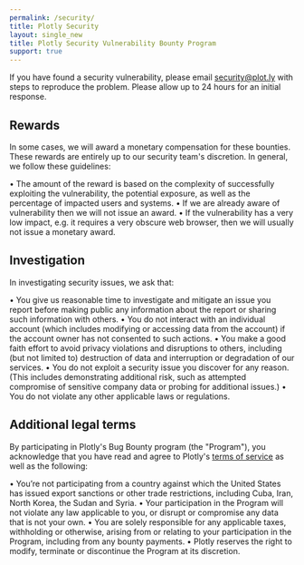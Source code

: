 ```yaml
---
permalink: /security/
title: Plotly Security
layout: single_new
title: Plotly Security Vulnerability Bounty Program
support: true
---
```



If you have found a security vulnerability, please email <security@plot.ly> with steps to reproduce the problem. Please allow up to 24 hours for an initial response. 


## Rewards

In some cases, we will award a monetary compensation for these bounties. These rewards are entirely up to our security team's discretion. In general, we follow these guidelines:

• The amount of the reward is based on the complexity of successfully exploiting the vulnerability, the potential exposure, as well as the percentage of impacted users and systems.
• If we are already aware of vulnerability then we will not issue an award.
• If the vulnerability has a very low impact, e.g. it requires a very obscure web browser, then we will usually not issue a monetary award.


## Investigation

In investigating security issues, we ask that:

• You give us reasonable time to investigate and mitigate an issue you report before making public any information about the report or sharing such information with others.
• You do not interact with an individual account (which includes modifying or accessing data from the account) if the account owner has not consented to such actions.
• You make a good faith effort to avoid privacy violations and disruptions to others, including (but not limited to) destruction of data and interruption or degradation of our services.
• You do not exploit a security issue you discover for any reason. (This includes demonstrating additional risk, such as attempted compromise of sensitive company data or probing for additional issues.)
• You do not violate any other applicable laws or regulations.

## Additional legal terms

By participating in Plotly's Bug Bounty program (the "Program"), you acknowledge that you have read and agree to Plotly's [terms of service](https://plot.ly/terms-of-service/) as well as the following:

• You’re not participating from a country against which the United States has issued export sanctions or other trade restrictions, including Cuba, Iran, North Korea, the Sudan and Syria.
• Your participation in the Program will not violate any law applicable to you, or disrupt or compromise any data that is not your own.
• You are solely responsible for any applicable taxes, withholding or otherwise, arising from or relating to your participation in the Program, including from any bounty payments.
• Plotly reserves the right to modify, terminate or discontinue the Program at its discretion.
